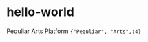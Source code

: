 # hello-world
Pequliar Arts Platform 
```{"Pequliar", "Arts",:4}```
[^1]: Business Directory.
: Business Directory skill development
~Dare to be Original.~
:ecstatic:
==Wealth Development==.
